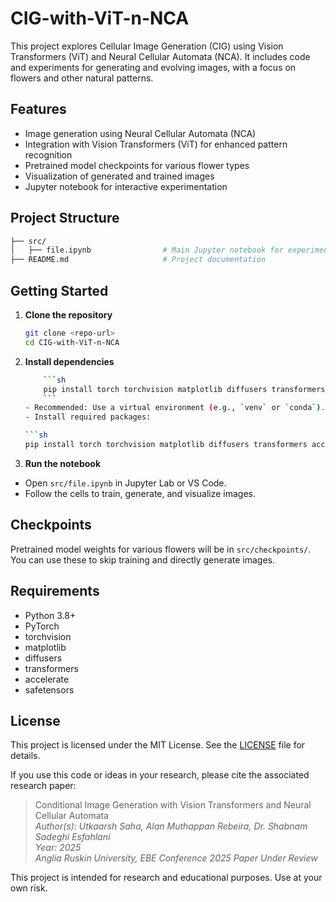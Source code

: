 # CIG-with-ViT-n-NCA

This project explores Cellular Image Generation (CIG) using Vision Transformers (ViT) and Neural Cellular Automata (NCA). It includes code and experiments for generating and evolving images, with a focus on flowers and other natural patterns.

## Features

- Image generation using Neural Cellular Automata (NCA)
- Integration with Vision Transformers (ViT) for enhanced pattern recognition
- Pretrained model checkpoints for various flower types
- Visualization of generated and trained images
- Jupyter notebook for interactive experimentation

## Project Structure

```sh
├── src/
│   ├── file.ipynb                # Main Jupyter notebook for experiments
├── README.md                     # Project documentation
```

## Getting Started

1. **Clone the repository**

    ```sh
    git clone <repo-url>
    cd CIG-with-ViT-n-NCA
    ```

2. **Install dependencies**

    ```sh
        ```sh
        pip install torch torchvision matplotlib diffusers transformers accelerate safetensors
        ```
    - Recommended: Use a virtual environment (e.g., `venv` or `conda`).
    - Install required packages:
    
    ```sh
    pip install torch torchvision matplotlib diffusers transformers accelerate safetensors
    ```

3. **Run the notebook**

- Open `src/file.ipynb` in Jupyter Lab or VS Code.
- Follow the cells to train, generate, and visualize images.

## Checkpoints

Pretrained model weights for various flowers will be in `src/checkpoints/`. You can use these to skip training and directly generate images.

## Requirements

- Python 3.8+
- PyTorch
- torchvision
- matplotlib
- diffusers
- transformers
- accelerate
- safetensors

## License

This project is licensed under the MIT License. See the [LICENSE](./LICENSE) file for details.

If you use this code or ideas in your research, please cite the associated research paper:

> Conditional Image Generation with Vision Transformers and Neural Cellular Automata  
> *Author(s): Utkaarsh Saha, Alan Muthappan Rebeira, Dr. Shabnam Sadeghi Esfahlani*  
> *Year: 2025*  
> *Anglia Ruskin University, EBE Conference 2025*
> *Paper Under Review*

This project is intended for research and educational purposes.
Use at your own risk.
